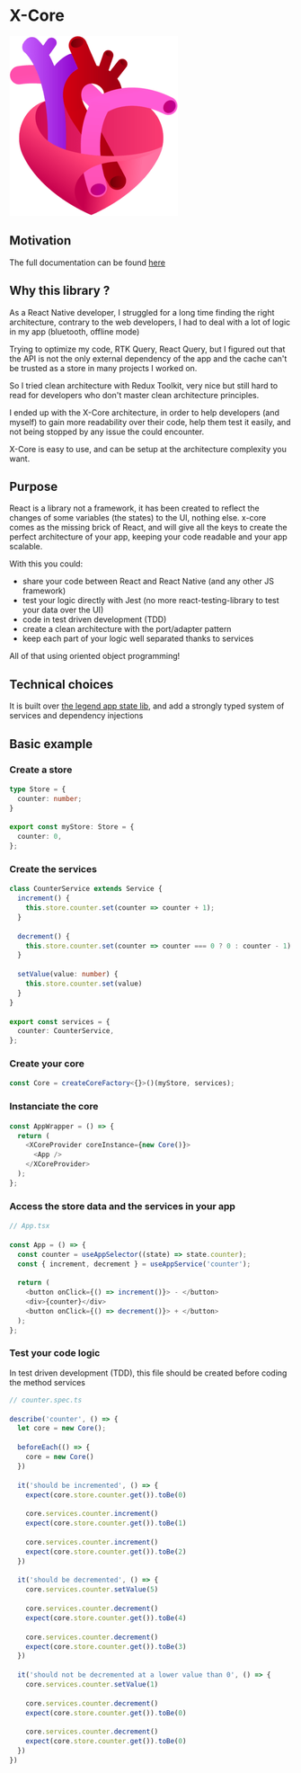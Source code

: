 # X-Core

![logo](assets/logo.png)
## Motivation

The full documentation can be found [here](https://azot-dev.github.io/x-core/docs/get-started)


## Why this library ?

As a React Native developer, I struggled for a long time finding the right architecture, contrary to the web developers, I had to deal with a lot of logic in my app (bluetooth, offline mode)

Trying to optimize my code, RTK Query, React Query, but I figured out that the API is not the only external dependency of the app and the cache can't be trusted as a store in many projects I worked on.

So I tried clean architecture with Redux Toolkit, very nice but still hard to read for developers who don't master clean architecture principles.

I ended up with the X-Core architecture, in order to help developers (and myself) to gain more readability over their code, help them test it easily, and not being stopped by any issue the could encounter.

X-Core is easy to use, and can be setup at the architecture complexity you want.
## Purpose

React is a library not a framework, it has been created to reflect the changes of some variables (the states) to the UI, nothing else.
x-core comes as the missing brick of React, and will give all the keys to create the perfect architecture of your app, keeping your code readable and your app scalable.

With this you could:

- share your code between React and React Native (and any other JS framework)
- test your logic directly with Jest (no more react-testing-library to test your data over the UI)
- code in test driven development (TDD)
- create a clean architecture with the port/adapter pattern
- keep each part of your logic well separated thanks to services

All of that using oriented object programming!

## Technical choices

It is built over [the legend app state lib](https://legendapp.com/open-source/state/), and add a strongly typed system of services and dependency injections

## Basic example

### Create a store

```typescript
type Store = {
  counter: number;
}

export const myStore: Store = {
  counter: 0,
};
```

### Create the services

```typescript
class CounterService extends Service {
  increment() {
    this.store.counter.set(counter => counter + 1);
  }
  
  decrement() {
    this.store.counter.set(counter => counter === 0 ? 0 : counter - 1);
  }

  setValue(value: number) {
    this.store.counter.set(value)
  }
}

export const services = {
  counter: CounterService,
};
```

### Create your core

```typescript
const Core = createCoreFactory<{}>()(myStore, services);
```

### Instanciate the core

```typescript
const AppWrapper = () => {
  return (
    <XCoreProvider coreInstance={new Core()}>
      <App />
    </XCoreProvider>
  );
};
```

### Access the store data and the services in your app

```typescript
// App.tsx

const App = () => {
  const counter = useAppSelector((state) => state.counter);
  const { increment, decrement } = useAppService('counter');
  
  return (
    <button onClick={() => increment()}> - </button>
    <div>{counter}</div>
    <button onClick={() => decrement()}> + </button>
  );
};

```

### Test your code logic
In test driven development (TDD), this file should be created before coding the method services

```typescript
// counter.spec.ts

describe('counter', () => {
  let core = new Core();

  beforeEach(() => {
    core = new Core()
  })

  it('should be incremented', () => {
    expect(core.store.counter.get()).toBe(0)

    core.services.counter.increment()
    expect(core.store.counter.get()).toBe(1)

    core.services.counter.increment()
    expect(core.store.counter.get()).toBe(2)
  })

  it('should be decremented', () => {
    core.services.counter.setValue(5)

    core.services.counter.decrement()
    expect(core.store.counter.get()).toBe(4)

    core.services.counter.decrement()
    expect(core.store.counter.get()).toBe(3)
  })

  it('should not be decremented at a lower value than 0', () => {
    core.services.counter.setValue(1)

    core.services.counter.decrement()
    expect(core.store.counter.get()).toBe(0)

    core.services.counter.decrement()
    expect(core.store.counter.get()).toBe(0)
  })
}) 
